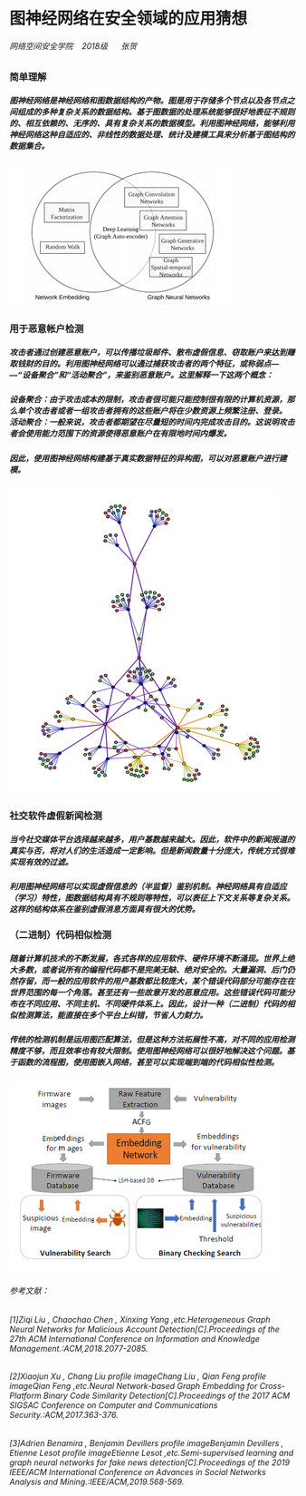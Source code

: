 图神经网络在安全领域的应用猜想
===
###### 网络空间安全学院&nbsp;&nbsp;&nbsp;&nbsp;2018级&nbsp;&nbsp;&nbsp;&nbsp;&nbsp;&nbsp;张贺
### 简单理解
##### 图神经网络是神经网络和图数据结构的产物。图是用于存储多个节点以及各节点之间组成的多种复杂关系的数据结构。基于图数据的处理系统能够很好地表征不规则的、相互依赖的、无序的、具有复杂关系的数据模型。利用图神经网络，能够利用神经网络这种自适应的、非线性的数据处理、统计及建模工具来分析基于图结构的数据集合。
![Alt text](image/figure3.png)
### 用于恶意帐户检测
##### 攻击者通过创建恶意账户，可以传播垃圾邮件、散布虚假信息、窃取账户来达到赚取钱财的目的。利用图神经网络可以通过捕获攻击者的两个特征，或称弱点— —“设备聚合”和“活动聚合”，来鉴别恶意账户。这里解释一下这两个概念：
##### 设备聚合：由于攻击成本的限制，攻击者很可能只能控制很有限的计算机资源，那么单个攻击者或者一组攻击者拥有的这些账户将在少数资源上频繁注册、登录。<br>活动聚合：一般来说，攻击者都期望在尽量短的时间内完成攻击目的。这说明攻击者会使用能力范围下的资源使得恶意账户在有限地时间内爆发。
##### 因此，使用图神经网络构建基于真实数据特征的异构图，可以对恶意账户进行建模。
![Alt text](image/figure1.png)

### 社交软件虚假新闻检测
##### 当今社交媒体平台选择越来越多，用户基数越来越大。因此，软件中的新闻报道的真实与否，将对人们的生活造成一定影响。但是新闻数量十分庞大，传统方式很难实现有效的过滤。
##### 利用图神经网络可以实现虚假信息的（半监督）鉴别机制。神经网络具有自适应（学习）特性，图数据结构具有不规则等特性，可以表征上下文关系等复杂关系。这样的结构体系在鉴别虚假消息方面具有很大的优势。

### （二进制）代码相似检测
##### 随着计算机技术的不断发展，各式各样的应用软件、硬件环境不断涌现。世界上绝大多数，或者说所有的编程代码都不是完美无缺、绝对安全的。大量漏洞、后门仍然存留，而一般的应用软件的用户基数都比较庞大，某个错误代码部分可能存在在世界范围的每一个角落。甚至还有一些故意开发的恶意应用。这些错误代码可能分布在不同应用、不同主机、不同硬件体系上。因此，设计一种（二进制）代码的相似检测算法，能直接在多个平台上纠错，节省人力财力。
##### 传统的检测机制是运用图匹配算法，但是这种方法拓展性不高，对不同的应用检测精度不够，而且效率也有较大限制。使用图神经网络可以很好地解决这个问题。基于函数的流程图，使用图嵌入网络，甚至可以实现端到端的代码相似性检测。
![Alt text](image/figure2.png)
###### 参考文献：
###### [1]Ziqi Liu , Chaochao Chen , Xinxing Yang ,etc.Heterogeneous Graph Neural Networks for Malicious Account Detection[C].Proceedings of the 27th ACM International Conference on Information and Knowledge Management.:ACM,2018.2077-2085.
###### [2]Xiaojun Xu , Chang Liu profile imageChang Liu , Qian Feng profile imageQian Feng ,etc.Neural Network-based Graph Embedding for Cross-Platform Binary Code Similarity Detection[C].Proceedings of the 2017 ACM SIGSAC Conference on Computer and Communications Security.:ACM,2017.363-376.
###### [3]Adrien Benamira , Benjamin Devillers profile imageBenjamin Devillers , Etienne Lesot profile imageEtienne Lesot ,etc.Semi-supervised learning and graph neural networks for fake news detection[C].Proceedings of the 2019 IEEE/ACM International Conference on Advances in Social Networks Analysis and Mining.:IEEE/ACM,2019.568-569.